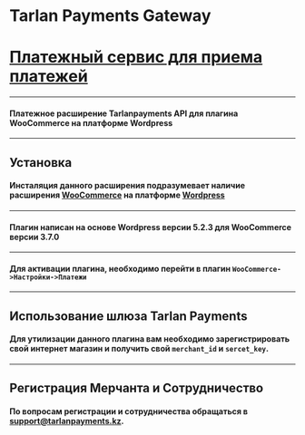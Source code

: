 **Tarlan Payments Gateway**
=====================
[Платежный сервис для приема платежей](https://tarlanpayments.kz)
=====================
---
#### Платежное расширение Tarlanpayments API для плагина WooCommerce на платформе Wordpress
---
Установка
-----------------------------------
#### Инсталяция данного расширения подразумевает наличие расширения **[WooCommerce](https://wordpress.org/plugins/download-now-for-woocommerce/)** на платформе **[Wordpress](https://wordpress.org/download/)**
---
 #### Плагин написан на основе **Wordpress версии 5.2.3** для **WooCommerce версии 3.7.0**
 -----------------------------------
 #### Для активации плагина, необходимо перейти в плагин `WooCommerce->Настройки->Платежи`
 ---
 Использование шлюза Tarlan Payments
 -----------------------------------
 #### Для утилизации данного плагина вам необходимо зарегистрировать свой интернет магазин и получить свой `merchant_id` и `sercet_key`.
 ---
 Регистрация Мерчанта и Сотрудничество
 -----------------------------------
 #### По вопросам регистрации и сотрудничества обращаться в [support@tarlanpayments.kz](mailto:support@tarlanpayments.kz).
 
